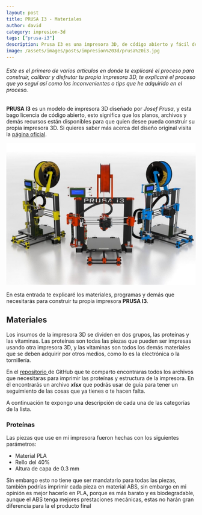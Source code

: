 ```yaml
---
layout: post
title: PRUSA I3 - Materiales
author: david
category: impresion-3d
tags: ["prusa-i3"]
description: Prusa I3 es una impresora 3D, de código abierto y fácil de hacer, conoce los materiales que necesitaras para construir la tuya!
image: /assets/images/posts/impresion%203d/prusa%20i3.jpg
---
```


###### *Este es el primero de varios artículos en donde te explicaré el proceso para construir, calibrar y disfrutar tu propia impresora 3D, te explicaré el proceso que yo seguí así como los inconvenientes o tips que he adquirido en el proceso.*

**PRUSA I3** es un modelo de impresora 3D diseñado por *Josef Prusa*, y esta bago licencia de código abierto, esto significa que los planos, archivos y demás recursos están disponibles para que quien desee pueda construir su propia impresora 3D. Si quieres saber más acerca del diseño original visita la [página oficial](https://reprap.org/wiki/Prusa_i3).

<img class="imagen-post" src="/assets/images/posts/impresion%203d/prusa%20i3.jpg"  alt="Impresora 3D modelo Prusa I3">

En esta entrada te explicaré los materiales, programas y demás que necesitarás para construir tu propia impresora **PRUSA I3**. 

## Materiales
Los insumos de la impresora 3D se dividen en dos grupos, las proteínas y las vitaminas. Las proteínas son todas las piezas que pueden ser impresas usando otra impresora 3D, y las vitaminas son todos los demás materiales que se deben adquirir por otros medios, como lo es la electrónica o la tornillería.

En el [repositorio ](https://github.com/Daca1953/prusa-i3-single-plate) de GitHub que te comparto encontraras todos los archivos que necesitaras para imprimir las proteínas y estructura de la impresora. En él encontrarás un archivo ***xlsx*** que podrás usar de guía para tener un seguimiento de las cosas que ya tienes o te hacen falta.

A continuación te expongo una descripción de cada una de las categorías de la lista.

### Proteínas
Las piezas que use en mi impresora fueron hechas con los siguientes parámetros:

 - Material PLA
 - Rello del 40%
 - Altura de capa de 0.3 mm

Sin embargo esto no tiene que ser mandatario para todas las piezas, también podrías imprimir cada pieza en material ABS, sin embargo en mi opinión es mejor hacerlo en PLA, porque es más barato y es biodegradable, aunque el ABS tenga mejores prestaciones mecánicas, estas no harán gran diferencia para la el producto final

